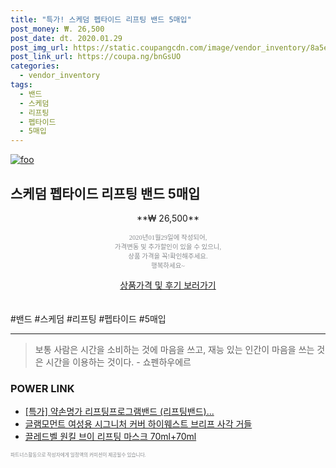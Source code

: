 ```yaml
--- 
title: "특가! 스케덤 펩타이드 리프팅 밴드 5매입" 
post_money: ₩. 26,500 
post_date: dt. 2020.01.29 
post_img_url: https://static.coupangcdn.com/image/vendor_inventory/8a5e/29c811ad8be2339c35245ce1d7300eebfe091c0cc466a79b43159bd39013.jpg 
post_link_url: https://coupa.ng/bnGsUO 
categories: 
  - vendor_inventory 
tags: 
  - 밴드 
  - 스케덤 
  - 리프팅 
  - 펩타이드 
  - 5매입 
--- 
```

[![foo](https://static.coupangcdn.com/image/vendor_inventory/8a5e/29c811ad8be2339c35245ce1d7300eebfe091c0cc466a79b43159bd39013.jpg)](https://coupa.ng/bnGsUO) 

## 스케덤 펩타이드 리프팅 밴드 5매입 
<p style="text-align: center;">**₩ 26,500**</p> 
<p style="text-align: center;"><span style="color: #898c8f; font-family: Georgia,Times,serif; font-size: 0.75em;">2020년01월29일에 작성되어, <br>가격변동 및 추가할인이 있을 수 있으니,<br> 상품 가격을 꼭!확인해주세요.<br>행복하세요~</span> 
</p>	 
<div markdown="0" style="text-align: center;"><a href="https://coupa.ng/bnGsUO" class="btn btn--success">상품가격 및 후기 보러가기</a></div> 
<br><br> 
  #밴드 #스케덤 #리프팅 #펩타이드 #5매입 
<hr> 

> 보통 사람은 시간을 소비하는 것에 마음을 쓰고, 재능 있는 인간이 마음을 쓰는 것은 시간을 이용하는 것이다. - 쇼펜하우에르 


### POWER LINK

* <a href="https://blog.naver.com/an0733/221789319963" target="_blank">[특가] 약손명가 리프팅프로그램밴드 (리프팅밴드)...</a>
* <a href="https://blog.naver.com/an0733/221785755380" target="_blank">글램모먼트 여성용 시그니처 커버 하이웨스트 브리프 사각 거들</a>
* <a href="https://blog.naver.com/fasyy4321/221789874471" target="_blank">끌레드벨 원킬 브이 리프팅 마스크 70ml+70ml</a>

<span style="color: #898c8f; font-family: Georgia,Times,serif; font-size: 0.55em;">파트너스활동으로 작성자에게 일정액의 커미션이 제공될수 있습니다.</span> 
